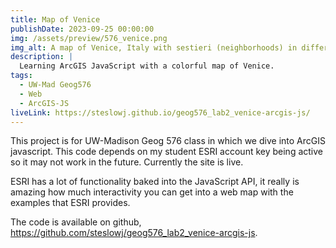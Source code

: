 ```yaml
---
title: Map of Venice
publishDate: 2023-09-25 00:00:00
img: /assets/preview/576_venice.png
img_alt: A map of Venice, Italy with sestieri (neighborhoods) in different colors and points of interest labeled.
description: |
  Learning ArcGIS JavaScript with a colorful map of Venice.
tags:
  - UW-Mad Geog576
  - Web
  - ArcGIS-JS
liveLink: https://steslowj.github.io/geog576_lab2_venice-arcgis-js/
---
```


This project is for UW-Madison Geog 576 class in which we dive into ArcGIS javascript. This code depends on my student ESRI account key being active so it may not work in the future. Currently the site is live.

ESRI has a lot of functionality baked into the JavaScript API, it really is amazing how much interactivity you can get into a web map with the examples that ESRI provides.

The code is available on github, <a href="https://github.com/steslowj/geog576_lab2_venice-arcgis-js" target="_blank">https://github.com/steslowj/geog576_lab2_venice-arcgis-js</a>.
